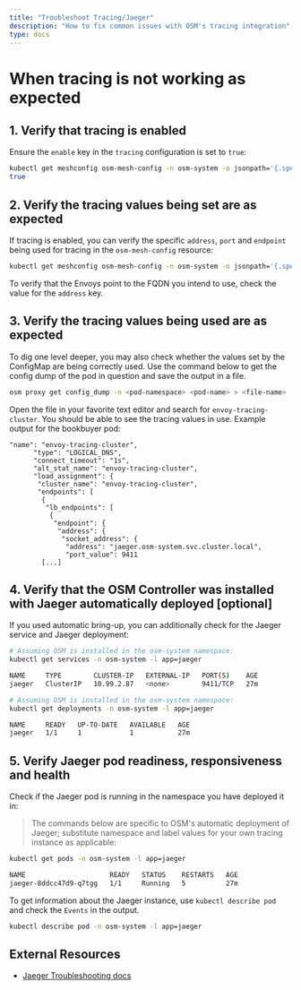 ```yaml
---
title: "Troubleshoot Tracing/Jaeger"
description: "How to fix common issues with OSM's tracing integration"
type: docs
---
```


# When tracing is not working as expected

## 1. Verify that tracing is enabled
Ensure the `enable` key in the `tracing` configuration is set to `true`:
```bash
kubectl get meshconfig osm-mesh-config -n osm-system -o jsonpath='{.spec.observability.tracing.enable}{"\n"}'
true
```

## 2. Verify the tracing values being set are as expected
If tracing is enabled, you can verify the specific `address`, `port` and `endpoint` being used for tracing in the `osm-mesh-config` resource:
```bash
kubectl get meshconfig osm-mesh-config -n osm-system -o jsonpath='{.spec.observability.tracing}{"\n"}'
```
To verify that the Envoys point to the FQDN you intend to use, check the value for the `address` key.

## 3. Verify the tracing values being used are as expected
To dig one level deeper, you may also check whether the values set by the ConfigMap are being correctly used. Use the command below to get the config dump of the pod in question and save the output in a file.
```bash
osm proxy get config_dump -n <pod-namespace> <pod-name> > <file-name>
```
Open the file in your favorite text editor and search for `envoy-tracing-cluster`. You should be able to see the tracing values in use. Example output for the bookbuyer pod:
```console
"name": "envoy-tracing-cluster",
      "type": "LOGICAL_DNS",
      "connect_timeout": "1s",
      "alt_stat_name": "envoy-tracing-cluster",
      "load_assignment": {
       "cluster_name": "envoy-tracing-cluster",
       "endpoints": [
        {
         "lb_endpoints": [
          {
           "endpoint": {
            "address": {
             "socket_address": {
              "address": "jaeger.osm-system.svc.cluster.local",
              "port_value": 9411
        [...]
```

## 4. Verify that the OSM Controller was installed with Jaeger automatically deployed [optional]
If you used automatic bring-up, you can additionally check for the Jaeger service and Jaeger deployment:
```bash
# Assuming OSM is installed in the osm-system namespace:
kubectl get services -n osm-system -l app=jaeger

NAME     TYPE        CLUSTER-IP   EXTERNAL-IP   PORT(S)    AGE
jaeger   ClusterIP   10.99.2.87   <none>        9411/TCP   27m
```

```bash
# Assuming OSM is installed in the osm-system namespace:
kubectl get deployments -n osm-system -l app=jaeger

NAME     READY   UP-TO-DATE   AVAILABLE   AGE
jaeger   1/1     1            1           27m
```

## 5. Verify Jaeger pod readiness, responsiveness and health
Check if the Jaeger pod is running in the namespace you have deployed it in:
> The commands below are specific to OSM's automatic deployment of Jaeger; substitute namespace and label values for your own tracing instance as applicable:
```bash
kubectl get pods -n osm-system -l app=jaeger

NAME                     READY   STATUS    RESTARTS   AGE
jaeger-8ddcc47d9-q7tgg   1/1     Running   5          27m
```

To get information about the Jaeger instance, use `kubectl describe pod` and check the `Events` in the output.
```bash
kubectl describe pod -n osm-system -l app=jaeger
```

## External Resources
* [Jaeger Troubleshooting docs](https://www.jaegertracing.io/docs/1.22/troubleshooting/)
